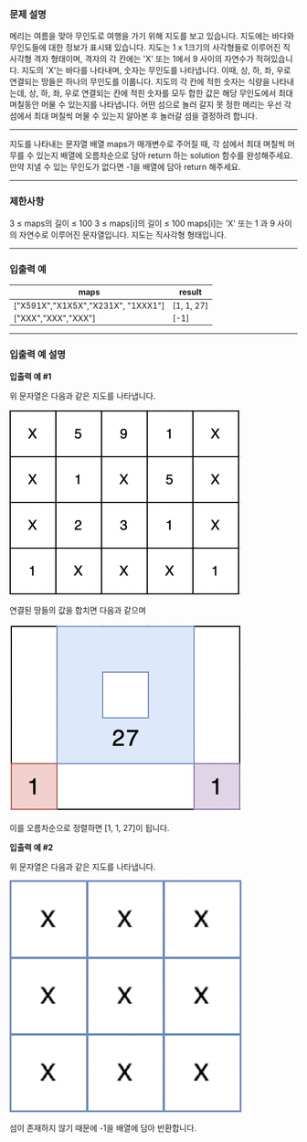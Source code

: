 ### 문제 설명
메리는 여름을 맞아 무인도로 여행을 가기 위해 지도를 보고 있습니다. 지도에는 바다와 무인도들에 대한 정보가 표시돼 있습니다. 
지도는 1 x 1크기의 사각형들로 이루어진 직사각형 격자 형태이며, 
격자의 각 칸에는 \'X\' 또는 1에서 9 사이의 자연수가 적혀있습니다. 
지도의 \'X\'는 바다를 나타내며, 숫자는 무인도를 나타냅니다.
이때, 상, 하, 좌, 우로 연결되는 땅들은 하나의 무인도를 이룹니다.
지도의 각 칸에 적힌 숫자는 식량을 나타내는데, 
상, 하, 좌, 우로 연결되는 칸에 적힌 숫자를 모두 합한 값은 
해당 무인도에서 최대 며칠동안 머물 수 있는지를 나타냅니다. 
어떤 섬으로 놀러 갈지 못 정한 메리는 우선 각 섬에서 최대 며칠씩 머물 수 있는지 알아본 후 
놀러갈 섬을 결정하려 합니다.

---

지도를 나타내는 문자열 배열 maps가 매개변수로 주어질 때, 
각 섬에서 최대 며칠씩 머무를 수 있는지 배열에 오름차순으로 담아 
return 하는 solution 함수를 완성해주세요. 
만약 지낼 수 있는 무인도가 없다면 -1을 배열에 담아 return 해주세요.

---

### 제한사항
3 ≤ maps의 길이 ≤ 100
3 ≤ maps[i]의 길이 ≤ 100
maps[i]는 'X' 또는 1 과 9 사이의 자연수로 이루어진 문자열입니다.
지도는 직사각형 형태입니다.

---

### 입출력 예

|maps|result|
|---|---|
|[\"X591X\",\"X1X5X\",\"X231X\", \"1XXX1\"]|[1, 1, 27]|
|[\"XXX\",\"XXX\",\"XXX\"]|[-1]|

---

### 입출력 예 설명
**입출력 예 #1**

위 문자열은 다음과 같은 지도를 나타냅니다.

<img src="static/trip_to_desert_island_image01.png"/>

연결된 땅들의 값을 합치면 다음과 같으며

<img src="static/trip_to_desert_island_image02.png"/>

이를 오름차순으로 정렬하면 [1, 1, 27]이 됩니다.

**입출력 예 #2**

위 문자열은 다음과 같은 지도를 나타냅니다.

<img src="static/trip_to_desert_island_image03.png"/>

섬이 존재하지 않기 때문에 -1을 배열에 담아 반환합니다.